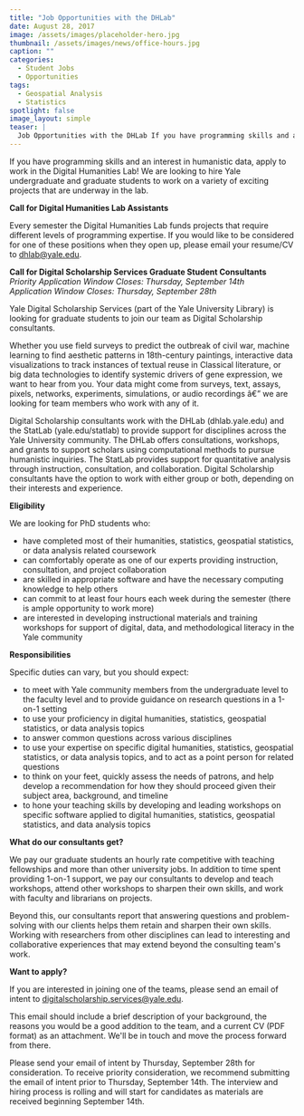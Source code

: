 ```yaml
---
title: "Job Opportunities with the DHLab"
date: August 28, 2017
image: /assets/images/placeholder-hero.jpg
thumbnail: /assets/images/news/office-hours.jpg
caption: ""
categories: 
  - Student Jobs
  - Opportunities
tags: 
  - Geospatial Analysis
  - Statistics
spotlight: false 
image_layout: simple
teaser: |
  Job Opportunities with the DHLab If you have programming skills and an interest in humanistic data, apply to work in the Digital Humanities Lab! We are looking to hire Yale undergraduate and graduate...
---
```


   
If you have programming skills and an interest in humanistic data, apply to work in the Digital Humanities Lab! We are looking to hire Yale undergraduate and graduate students to work on a variety of exciting projects that are underway in the lab.

**Call for Digital Humanities Lab Assistants**
   
Every semester the Digital Humanities Lab funds projects that require different levels of programming expertise. If you would like to be considered for one of these positions when they open up, please email your resume/CV to [dhlab@yale.edu](mailto:dhlab@yale.edu).
    
**Call for Digital Scholarship Services Graduate Student Consultants**  
*Priority Application Window Closes: Thursday, September 14th*  
*Application Window Closes: Thursday, September 28th*  
   
Yale Digital Scholarship Services (part of the Yale University Library) is looking for graduate students to join our team as Digital Scholarship consultants.
    
Whether you use field surveys to predict the outbreak of civil war, machine learning to find aesthetic patterns in 18th-century paintings, interactive data visualizations to track instances of textual reuse in Classical literature, or big data technologies to identify systemic drivers of gene expression, we want to hear from you. Your data might come from surveys, text, assays, pixels, networks, experiments, simulations, or audio recordings â€” we are looking for team members who work with any of it.
    
Digital Scholarship consultants work with the DHLab (dhlab.yale.edu) and the StatLab (yale.edu/statlab) to provide support for disciplines across the Yale University community. The DHLab offers consultations, workshops, and grants to support scholars using computational methods to pursue humanistic inquiries. The StatLab provides support for quantitative analysis through instruction, consultation, and collaboration. Digital Scholarship consultants have the option to work with either group or both, depending on their interests and experience.
    
**Eligibility**
    
We are looking for PhD students who:

 * have completed most of their humanities, statistics, geospatial statistics, or data analysis related coursework
 * can comfortably operate as one of our experts providing instruction, consultation, and project collaboration
 * are skilled in appropriate software and have the necessary computing knowledge to help others
 * can commit to at least four hours each week during the semester (there is ample opportunity to work more)
 * are interested in developing instructional materials and training workshops for support of digital, data, and methodological literacy in the Yale community
   
**Responsibilities**
    
Specific duties can vary, but you should expect:

 * to meet with Yale community members from the undergraduate level to the faculty level and to provide guidance on research questions in a 1-on-1 setting
 * to use your proficiency in digital humanities, statistics, geospatial statistics, or data analysis topics
 * to answer common questions across various disciplines
 * to use your expertise on specific digital humanities, statistics, geospatial statistics, or data analysis topics, and to act as a point person for related questions
 * to think on your feet, quickly assess the needs of patrons, and help develop a recommendation for how they should proceed given their subject area, background, and timeline
 * to hone your teaching skills by developing and leading workshops on specific software applied to digital humanities, statistics, geospatial statistics, and data analysis topics
   
**What do our consultants get?**
    
We pay our graduate students an hourly rate competitive with teaching fellowships and more than other university jobs. In addition to time spent providing 1-on-1 support, we pay our consultants to develop and teach workshops, attend other workshops to sharpen their own skills, and work with faculty and librarians on projects.
    
Beyond this, our consultants report that answering questions and problem-solving with our clients helps them retain and sharpen their own skills. Working with researchers from other disciplines can lead to interesting and collaborative experiences that may extend beyond the consulting team's work.
    
**Want to apply?**
    
If you are interested in joining one of the teams, please send an email of intent to [digitalscholarship.services@yale.edu](mailto:digitalscholarship.services@yale.edu).
    
This email should include a brief description of your background, the reasons you would be a good addition to the team, and a current CV (PDF format) as an attachment. We'll be in touch and move the process forward from there.

Please send your email of intent by Thursday, September 28th for consideration. To receive priority consideration, we recommend submitting the email of intent prior to Thursday, September 14th. The interview and hiring process is rolling and will start for candidates as materials are received beginning September 14th. 